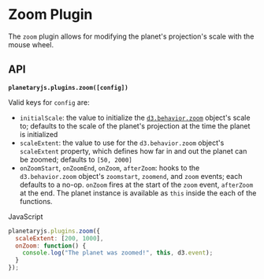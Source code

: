 Zoom Plugin
===========

The `zoom` plugin allows for modifying the planet's projection's scale with the mouse wheel.

API
---

**`planetaryjs.plugins.zoom([config])`**

Valid keys for `config` are:

* `initialScale`: the value to initialize the [`d3.behavior.zoom`](https://github.com/mbostock/d3/wiki/Zoom-Behavior) object's scale to; defaults to the scale of the planet's projection at the time the planet is initialized
* `scaleExtent`: the value to use for the `d3.behavior.zoom` object's `scaleExtent` property, which defines how far in and out the planet can be zoomed; defaults to `[50, 2000]`
* `onZoomStart`, `onZoomEnd`, `onZoom`, `afterZoom`: hooks to the `d3.behavior.zoom` object's `zoomstart`, `zoomend`, and `zoom` events; each defaults to a no-op. `onZoom` fires at the start of the `zoom` event, `afterZoom` at the end. The planet instance is available as `this` inside the each of the functions.

<div class='ui raised segment'>
<div class='ui red ribbon label'>JavaScript</div>

```javascript
planetaryjs.plugins.zoom({
  scaleExtent: [200, 1000],
  onZoom: function() {
    console.log("The planet was zoomed!", this, d3.event);
  }
});
```
</div>
